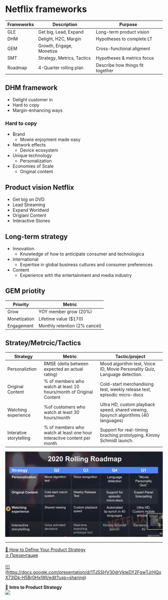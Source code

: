 # Netflix frameworks

| Frameworks | Description |  Purpose |
|-|-|-|
| GLE | Get big, Lead, Expand | Long-term product vision |
| DHM | Delight, H2C, Margin | Hypotheses to complete LT |
| GEM | Growth, Engage, Monetize | Cross-functional aligment |
| SMT | Strategy, Metrics, Tactics | Hypotheses & metrics focus |
| Roadmap | 4-Quarter rolling plan |  Describe how things fit together |

  


## DHM framework

- Delight customer in 
- Hard to copy
- Margin-enhancing ways

### Hard to copy

- Brand
  - Mowie enjoyment made easy
- Network effects
  - Device ecosystem
- Unique technology
  - Personalization
- Economies of Scale
  - Original content

## Product vision Netflix

- Get big on DVD
- Lead Streaming
- Expand Worldwid
- Origianl Content
- Interactive Stories
  
## Long-term strategy
- Innovation
  - Knowledge of how to anticipate consumer and technologica
- International
  - Expertise in global business cultures and consumer preferences
- Content
  - Experience with the entertainment and media industry

## GEM priotity
| Priority | Metric |
|-|-|
| Grow | YOY member grow (20%)|
| Monetization | Lifetime value ($170) |
| Engagement | Monthly retention (2% cancel)|

## Stratey/Metrcic/Tactics

| Strategy | Metric | Tactic/project |
|-|-|-|
| Personaliztion | RMSE (delta between expected an actual rating) | Mood algorithm test, Voice ID, Movie Personality Quiz, Language detection. |
| Original Content | % of members who watch at least 10 hours/month of Original Content | Cold-start merchandising test, weekly release test, episodic micro-docs|
| Watching experience | %of customers who watch at least 30 hours/month | Ultra HD, custom playback speed, shared viewing, lipsynch algorithms (40 languages) |
| Interative storytelling | % of members who watch at least one hour interacitve content per month |  Support for real-timing braching prototyping. Kimmy Schmidt launch.| 

![Roamap Netflix ](../strategy/img/img002.png)

---

[📄 How to Define Your Product Strategy](https://medium.com/@gibsonbiddle/intro-to-product-strategy-60bdf72b17e3)  
[❇️ Презентация](https://docs.google.com/presentation/d/1TJSSHV30drVkteDY2FgwTJrHQxX73lDk-H5Br0HxIWI/edit?usp=sharing)

[![]]()(https://docs.google.com/presentation/d/1TJSSHV30drVkteDY2FgwTJrHQxX73lDk-H5Br0HxIWI/edit?usp=sharing)


🎥 **Intro to Product Strategy**  
[![ ](http://img.youtube.com/vi/4EQzoXBsktI/0.jpg)](http://www.youtube.com/watch?v=4EQzoXBsktI "")

